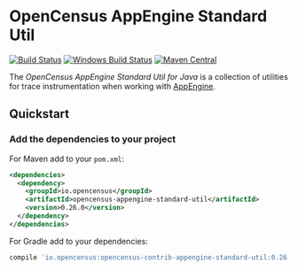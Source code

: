 # OpenCensus AppEngine Standard Util
[![Build Status][travis-image]][travis-url]
[![Windows Build Status][appveyor-image]][appveyor-url]
[![Maven Central][maven-image]][maven-url]

The *OpenCensus AppEngine Standard Util for Java* is a collection of utilities for trace
instrumentation when working with [AppEngine][appengine-url].

## Quickstart

### Add the dependencies to your project

For Maven add to your `pom.xml`:
```xml
<dependencies>
  <dependency>
    <groupId>io.opencensus</groupId>
    <artifactId>opencensus-appengine-standard-util</artifactId>
    <version>0.26.0</version>
  </dependency>
</dependencies>
```

For Gradle add to your dependencies:
```groovy
compile 'io.opencensus:opencensus-contrib-appengine-standard-util:0.26.0'
```

[travis-image]: https://travis-ci.org/census-instrumentation/opencensus-java.svg?branch=master
[travis-url]: https://travis-ci.org/census-instrumentation/opencensus-java
[appveyor-image]: https://ci.appveyor.com/api/projects/status/hxthmpkxar4jq4be/branch/master?svg=true
[appveyor-url]: https://ci.appveyor.com/project/opencensusjavateam/opencensus-java/branch/master
[maven-image]: https://maven-badges.herokuapp.com/maven-central/io.opencensus/opencensus-contrib-appengine-standard-util/badge.svg
[maven-url]: https://maven-badges.herokuapp.com/maven-central/io.opencensus/opencensus-contrib-appengine-standard-util
[appengine-url]: https://appengine.google.com/
